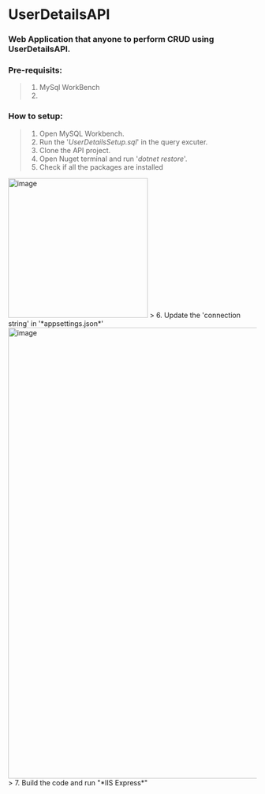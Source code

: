 # UserDetailsAPI

 ### Web Application that anyone to perform CRUD using UserDetailsAPI.


 ### Pre-requisits:
> 1. MySql WorkBench
> 2. 
 ### How to setup:
> 1. Open MySQL Workbench.
> 2. Run the '*UserDetailsSetup.sql*' in the query excuter.
> 3. Clone the API project.
> 4. Open Nuget terminal and run '*dotnet restore*'.
> 5. Check if all the packages are installed
<picture>
 <img width="283" alt="image" src="https://github.com/shiva466/UserDetailsAPI/assets/37341802/d854a688-7df9-49ae-a201-06b438546eff">
</picture>
> 6. Update the 'connection string' in '*appsettings.json*'
<picture>
 <img width="914" alt="image" src="https://github.com/shiva466/UserDetailsAPI/assets/37341802/6b7afe6d-ebfc-4523-9ffc-2592893b3617">
</picture>
> 7. Build the code and run "*IIS Express*"


###  
